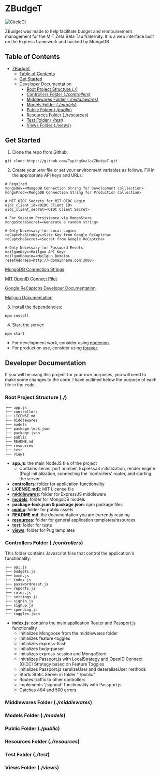 # ZBudgeT
[![CircleCI](https://circleci.com/gh/TypingKoala/ZBudgeT.svg?style=svg)](https://circleci.com/gh/TypingKoala/ZBudgeT)

ZBudget was made to help facilitate budget and reimbursement management for the MIT Zeta Beta Tau fraternity. It is a web interface built on the Express framework and backed by MongoDB.

## Table of Contents
- [ZBudgeT](#zbudget)
    - [Table of Contents](#table-of-contents)
    - [Get Started](#get-started)
    - [Developer Documentation](#developer-documentation)
        - [Root Project Structure (*./*)](#root-project-structure)
        - [Controllers Folder (*./controllers*)](#controllers-folder-controllers)
        - [Middlewares Folder (*./middlewares*)](#middlewares-folder-middlewares)
        - [Models Folder (*./models*)](#models-folder-models)
        - [Public Folder (*./public*)](#public-folder-public)
        - [Resources Folder (*./resources*)](#resources-folder-resources)
        - [Test Folder (*./test*)](#test-folder-test)
        - [Views Folder (*./views*)](#views-folder-views)

## Get Started
1. Clone the repo from Github:
 ```
 git clone https://github.com/TypingKoala/ZBudgeT.git
 ```
2. Create your .env file or set your environment variables as follows. Fill in the appropriate API keys and URLs:
```
# Required
mongoDev=<MongoDB Connection String for Development Colllection>
mongoProd=<MongoDB Connection String for Production Collection>

# MIT OIDC Secrets for MIT OIDC Login
oidc_client_id=<OIDC Client ID>
oidc_client_secret=<OIDC Client Secret>

# For Session Persistance via MongoStore
mongoStoreSecret=<Generate a random string>

# Only Necessary for Local Logins
reCaptchaSiteKey=<Site Key from Google ReCaptcha>
reCaptchaSecret=<Secret from Google ReCaptcha>

# Only Necessary for Password Resets
mailgunKey=<Mailgun API Key>
mailgunDomain=<Mailgun Domain>
resetAddress=http://<domainname.com:3000>
```

[MongoDB Connection Strings](https://docs.mongodb.com/manual/reference/connection-string/)

[MIT OpenID Connect Pilot](https://oidc.mit.edu/)

[Google ReCaptcha Developer Documentation](https://developers.google.com/recaptcha/intro)

[Mailgun Documentation](https://documentation.mailgun.com/en/latest/)

3. Install the dependencies:
```
npm install
```

4. Start the server:
```
npm start
```
- For development work, consider using [nodemon](https://github.com/remy/nodemon).
- For production use, consider using [forever](https://github.com/foreverjs/forever).

## Developer Documentation
If you will be using this project for your own purposes, you will need to make some changes to the code. I have outlined below the purpose of each file in the code.

### Root Project Structure (*./*)
```
├── app.js
├── controllers
├── LICENSE.md
├── middlewares
├── models
├── package-lock.json
├── package.json
├── public
├── README.md
├── resources
├── test
└── views
```
- **app.js**: the main NodeJS file of the project
    - Contains server port number, ExpressJS initialization, render engine (Pug) initialization, connecting the 'controllers' router, and starting the server
- **[controllers](#controllers-folder-controllers)**: folder for application functionality
- **LICENSE<span></span>.md]**: MIT License file
- **[middlewares](#middlewares-folder-middlewares)**: folder for ExpressJS middleware
- **[models](#models-folder-models)**: folder for MongoDB models
- **package-lock.json & package.json**: npm package files
- **[public](#public-folder-public)**: folder for public assets
- **README<span></span>.md**: the documentation you are currently reading
- **[resources](#resources-folder-resources)**: folder for general application templates/resources
- **[test](#test-folder-test)**: folder for tests
- **[views](#views-folder-views)**: folder for Pug templates

### Controllers Folder (*./controllers*)
This folder contains Javascript files that control the application's functionality. 
```
├── api.js
├── budgets.js
├── home.js
├── index.js
├── passwordreset.js
├── reports.js
├── roles.js
├── settings.js
├── signin.js
├── signup.js
├── spending.js
└── toggles.json
```
- **index.js**: contains the main application Router and Passport.js functionality
    - Initializes Mongoose from the middlewares folder
    - Initializes feature-toggles
    - Initializes express-flash
    - Initializes body-parser
    - Initializes express-session and MongoStore
    - Initializes Passport.js with LocalStrategy and OpenID Connect (OIDC) Strategy based on Feature Toggles
    - Initializes Passport.js seralizeUser and deseralizeUser methods
    - Starts Static Server in folder "./public"
    - Routes traffic to other controllers
    - Implements '/signout' functionality with Passport.js
    - Catches 404 and 500 errors

### Middlewares Folder (*./middlewares*)

### Models Folder (*./models*)

### Public Folder (*./public*)

### Resources Folder (*./resources*)

### Test Folder (*./test*)

### Views Folder (*./views*)

